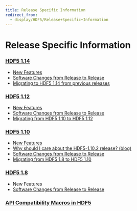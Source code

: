 ```yaml
---
title: Release Specific Information
redirect_from:
  - display/HDF5/Release+Specific+Information
---
```


# Release Specific Information

### [HDF5 1.14](https://support.hdfgroup.org/releases/hdf5/documentation/release_specifics/hdf5_1_14.html)
* [New Features](https://support.hdfgroup.org/releases/hdf5/documentation/release_specifics/new_features_1_14.html)
* [Software Changes from Release to Release](https://support.hdfgroup.org/releases/hdf5/documentation/release_specifics/sw_changes_1.14.html)
* [Migrating to HDF5 1.14 from previous releases](https://support.hdfgroup.org/releases/hdf5/documentation/release_specifics/Migrating_from_HDF5_1.12_to_HDF5_1.14.html)

### [HDF5 1.12](https://support.hdfgroup.org/releases/hdf5/documentation/release_specifics/hdf5_1_12.html)
* [New Features](https://support.hdfgroup.org/releases/hdf5/documentation/release_specifics/new_features_1_12.html)
* [Software Changes from Release to Release](https://support.hdfgroup.org/releases/hdf5/documentation/release_specifics/sw_changes_1.12.html)
* [Migrating from HDF5 1.10 to HDF5 1.12](https://support.hdfgroup.org/releases/hdf5/documentation/release_specifics/Migrating_from_HDF5_1.10_to_HDF5_1.12.html)

### [HDF5 1.10](https://support.hdfgroup.org/releases/hdf5/documentation/release_specifics/hdf5_1_10.html)
* [New Features](https://support.hdfgroup.org/releases/hdf5/documentation/release_specifics/new_features_1_10.html)
* [Why should I care about the HDF5-1.10.2 release? (blog)]()
* [Software Changes from Release to Release](https://support.hdfgroup.org/releases/hdf5/documentation/release_specifics/sw_changes_1.10.html)
* [Migrating from HDF5 1.8 to HDF5 1.10](https://support.hdfgroup.org/releases/hdf5/documentation/release_specifics/Migrating_from_HDF5_1.8_to_HDF5_1.10.html)

### [HDF5 1.8](https://support.hdfgroup.org/releases/hdf5/documentation/release_specifics/hdf5_1_8.html)
* New Features
* [Software Changes from Release to Release](https://support.hdfgroup.org/releases/hdf5/documentation/release_specifics/sw_changes_1.8.html)

### [API Compatibility Macros in HDF5](https://docs.hdfgroup.org/hdf5/develop/api-compat-macros.html)
